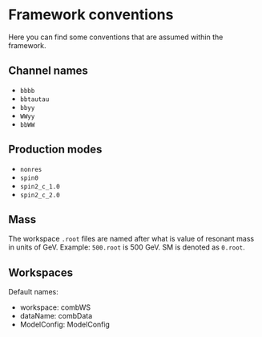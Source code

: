 # Framework conventions

Here you can find some conventions that are assumed within the framework.

## Channel names

- `bbbb`
- `bbtautau`
- `bbyy`
- `WWyy`
- `bbWW`

## Production modes

- `nonres`
- `spin0`
- `spin2_c_1.0`
- `spin2_c_2.0`


## Mass

The workspace `.root` files are named after what is value of resonant mass in units of GeV. Example:
`500.root` is 500 GeV. SM is denoted as `0.root`.

## Workspaces

Default names:
- workspace: combWS
- dataName: combData
- ModelConfig: ModelConfig
